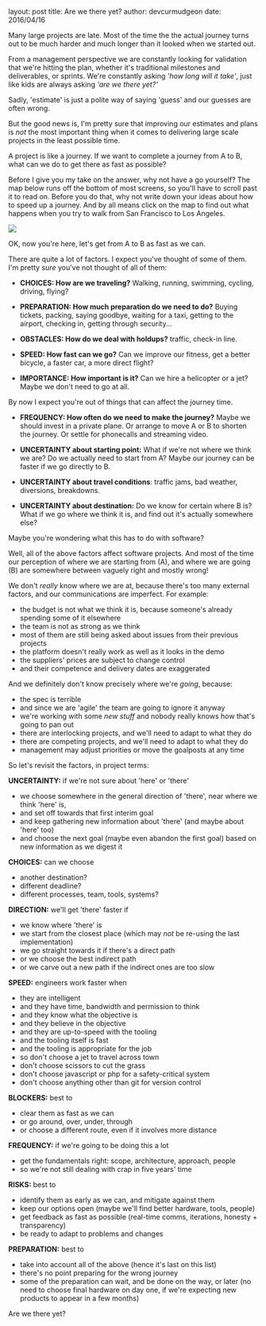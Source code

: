 layout: post
title: Are we there yet?
author: devcurmudgeon
date: 2016/04/16

Many large projects are late. Most of the time the the actual journey turns
out to be much harder and much longer than it looked when we started out.

From a management perspective we are constantly looking for validation that
we're hitting the plan, whether it's traditional milestones and deliverables,
or sprints. We're constantly asking *'how long will it take'*, just like kids are always asking *'are we there yet?'* 

Sadly, 'estimate' is just a polite way of saying 'guess' and our
guesses are often wrong.

But the good news is, I'm pretty sure that improving our estimates and plans is *not* the most important thing when it comes to delivering large scale
projects in the least possible time.

A project is like a journey. If we want to complete a journey from A to B,
what can we do to get there as fast as possible?

Before I give you my take on the answer, why not have a go yourself? The map below runs off the bottom of most screens, so you'll have to scroll past it to read on. Before you do that, why not write down your ideas about how to speed up a journey. And by all means click on the map to find out what happens when you try to walk from San Francisco to Los Angeles.

[<img src=/images/coast.jpg /> ](http://www.michaelrwolfe.com/2013/10/19/50/)

OK, now you're here, let's get from A to B as fast as we can.

There are quite a lot of factors. I expect you've thought of some of them. I'm pretty *sure* you've not thought
of all of them:

- **CHOICES: How are we traveling?** Walking, running, swimming, cycling, driving, flying?

- **PREPARATION: How much preparation do we need to do?** Buying tickets, packing, saying goodbye, waiting for a taxi, getting to the airport, checking in, getting through security...

- **OBSTACLES: How do we deal with holdups?** traffic, check-in line.

- **SPEED: How fast can we go?** Can we improve our fitness, get a better bicycle, a faster car, a more direct flight?

- **IMPORTANCE: How important is it?** Can we hire a helicopter or a jet? Maybe we don't need to go at all.

By now I expect you're out of things that can affect the journey time.

- **FREQUENCY: How often do we need to make the journey?** Maybe we should invest in a private plane. Or arrange to move A or B to shorten the journey. Or settle for phonecalls and streaming video.

- **UNCERTAINTY about starting point:** What if we're not where we think we are? Do we actually need to start from A? Maybe our journey can be faster if we go directly to B.

- **UNCERTAINTY about travel conditions**: traffic jams, bad weather,
diversions, breakdowns.

- **UNCERTAINTY about destination:** Do we know for certain where B is? What if we go where we think it is, and find out it's actually somewhere else?

Maybe you're wondering what this has to do with software?

Well, all of the above factors affect software projects. And most of the time
our perception of where we are starting from (A), and where we are going (B) are somewhere between vaguely right and mostly wrong!

We don't *really* know where we are at, because there's too many external
factors, and our communications are imperfect. For example:

- the budget is not what we think it is, because someone's already spending
  some of it elsewhere
- the team is not as strong as we think
- most of them are still being asked about issues from their previous projects
- the platform doesn't really work as well as it looks in the demo
- the suppliers' prices are subject to change control 
- and their competence and delivery dates are exaggerated

And we definitely don't know precisely where we're *going*, because:

- the spec is terrible
- and since we are 'agile' the team are going to ignore it anyway
- we're working with some *new stuff* and nobody really knows how that's going
  to pan out
- there are interlocking projects, and we'll need to adapt to what they do
- there are competing projects, and we'll need to adapt to what they do
- management may adjust priorities or move the goalposts at any time

So let's revisit the factors, in project terms:

**UNCERTAINTY:** if we're not sure about 'here' or 'there'

- we choose somewhere in the general direction of 'there', near where we think
  'here' is,
- and set off towards that first interim goal
- and keep gathering new information about 'there' (and maybe about 'here'
  too)
- and choose the next goal (maybe even abandon the first goal) based on new
  information as we digest it

**CHOICES:** can we choose

- another destination?
- different deadline?
- different processes, team, tools, systems?

**DIRECTION:** we'll get 'there' faster if

- we know where 'there' is
- we start from the closest place
  (which may *not* be re-using the last implementation)
- we go straight towards it if there's a direct path
- or we choose the best indirect path
- or we carve out a new path if the indirect ones are too slow

**SPEED:** engineers work faster when

- they are intelligent 
- and they have time, bandwidth and permission to think
- and they know what the objective is
- and they believe in the objective
- and they are up-to-speed with the tooling
- and the tooling itself is fast
- and the tooling is appropriate for the job
- so don't choose a jet to travel across town
- don't choose scissors to cut the grass
- don't choose javascript or php for a safety-critical system
- don't choose anything other than git for version control

**BLOCKERS:** best to

- clear them as fast as we can
- or go around, over, under, through
- or choose a different route, even if it involves more distance

**FREQUENCY:** if we're going to be doing this a lot

- get the fundamentals right: scope, architecture, approach, people
- so we're not still dealing with crap in five years' time

**RISKS:** best to

- identify them as early as we can, and mitigate against them
- keep our options open (maybe we'll find better hardware, tools, people)
- get feedback as fast as possible
  (real-time comms, iterations, honesty + transparency)
- be ready to adapt to problems and changes

**PREPARATION:** best to

- take into account all of the above (hence it's last on this list)
- there's no point preparing for the wrong journey
- some of the preparation can wait, and be done on the way, or later
  (no need to choose final hardware on day one, if we're expecting new
  products to appear in a few months)

Are we there yet?